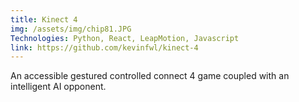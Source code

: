 ```yaml
---
title: Kinect 4
img: /assets/img/chip81.JPG
Technologies: Python, React, LeapMotion, Javascript
link: https://github.com/kevinfwl/kinect-4
---
```


An accessible gestured controlled connect 4 game coupled with an intelligent AI opponent.